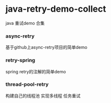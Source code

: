 # java-retry-demo-collect
java 重试demo 合集
### async-retry
基于github上async-retry项目的简单demo
### retry-spring
spring retry的注解的简单demo
### thread-pool-retry
构建自己的线程池 实现多线程 任务重试

